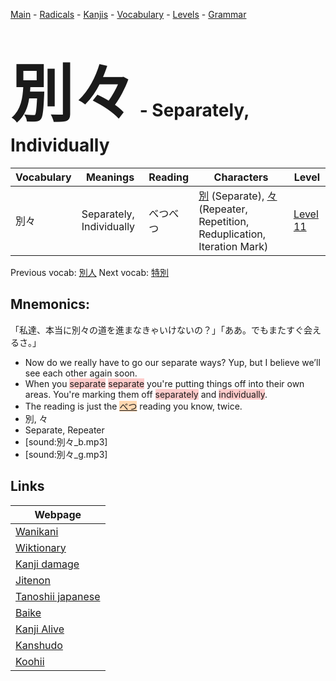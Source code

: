 <style> bigfont {font-size: 100px}</style>
[Main](../README.md) -
[Radicals](../radicals.md) -
[Kanjis](../kanjis.md) -
[Vocabulary](../vocabulary.md) -
[Levels](../levels.md) -
[Grammar](../grammar.md)
# <bigfont> 別々</bigfont> - Separately, Individually 

| Vocabulary | Meanings | Reading | Characters | Level |
| --- | --- | --- | --- | --- |
| 別々 | Separately, Individually | べつべつ |  [別](../kanjis/別.md) (Separate), [々](../kanjis/々.md) (Repeater, Repetition, Reduplication, Iteration Mark) | [Level 11](../levels/wk_level11.md) |

Previous vocab: [別人](別人.md) Next vocab: [特別](特別.md) 

## Mnemonics:
「私達、本当に別々の道を進まなきゃいけないの？」「ああ。でもまたすぐ会えるさ。」
* Now do we really have to go our separate ways? Yup, but I believe we’ll see each other again soon.
* When you <span style="background-color:#ffcccb"> separate</span> <span style="background-color:#ffcccb"> separate</span> you're putting things off into their own areas. You're marking them off <span style="background-color:#ffcccb"> separately</span> and <span style="background-color:#ffcccb"> individually</span>.
* The reading is just the <span style="background-color:#fed8b1"> [べつ](https://jisho.org/search/べつ)</span> reading you know, twice.
* 別, 々
* Separate, Repeater
* [sound:別々_b.mp3]
* [sound:別々_g.mp3]


## Links 

| Webpage |
| --- |
| [Wanikani          ](https://www.wanikani.com/kanji/別々) |
| [Wiktionary        ](https://en.wiktionary.org/wiki/別々) |
| [Kanji damage      ](http://www.kanjidamage.com/kanji/search?utf8=✓&q=別々) |
| [Jitenon           ](https://jitenon.com/kanji/別々) |
| [Tanoshii japanese ](https://www.tanoshiijapanese.com/dictionary/kanji.cfm?k=別々) |
| [Baike             ](https://baike.baidu.com/item/別々) |
| [Kanji Alive       ](https://app.kanjialive.com/別々) |
| [Kanshudo          ](https://www.kanshudo.com/searchmn?q=別々) |
| [Koohii            ](https://kanji.koohii.com/study/kanji/別々) |
